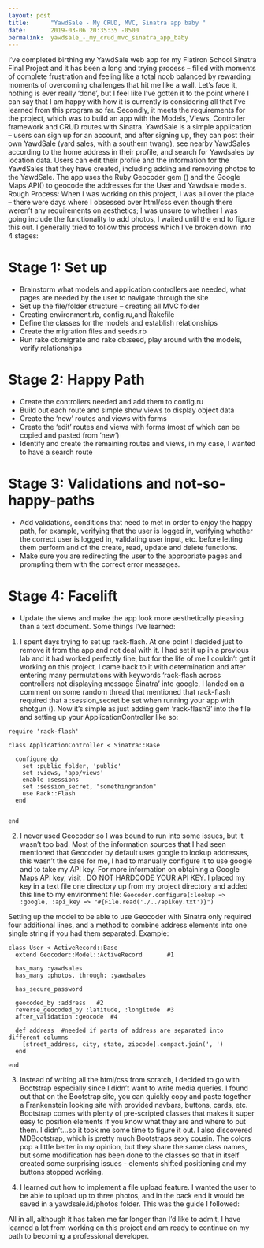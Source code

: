 ```yaml
---
layout: post
title:      "YawdSale - My CRUD, MVC, Sinatra app baby "
date:       2019-03-06 20:35:35 -0500
permalink:  yawdsale_-_my_crud_mvc_sinatra_app_baby
---
```


I’ve completed birthing my YawdSale web app for my Flatiron School Sinatra Final Project and it has been a long and trying process – filled with moments of complete frustration and feeling like a total noob balanced by rewarding moments of overcoming challenges that hit me like a wall. Let’s face it, nothing is ever really ‘done’, but I feel like I’ve gotten it to the point where I can say that I am happy with how it is currently is considering all that I’ve learned from this program so far. Secondly, it meets the requirements for the project, which was to build an app with the Models, Views, Controller framework and CRUD routes with Sinatra.
YawdSale is a simple application – users can sign up for an account, and after signing up, they can post their own YawdSale (yard sales, with a southern twang), see nearby YawdSales according to the home address in their profile, and search for Yawdsales by location data. Users can edit their profile and the information for the YawdSales that they have created, including adding and removing photos to the YawdSale. The app uses the Ruby Geocoder gem ([](http://www.rubygeocoder.com/)) and the Google Maps API([](https://cloud.google.com/maps-platform/maps/)) to geocode the addresses for the User and Yawdsale models.
Rough Process:
When I was working on this project, I was all over the place – there were days where I obsessed over html/css even though there weren’t any requirements on aesthetics; I was unsure to whether I was going include the functionality to add photos, I waited until the end to figure this out. I generally tried to follow this process which I’ve broken down into 4 stages:
# Stage 1: Set up
* Brainstorm what models and application controllers are needed, what pages are needed by the user to navigate through the site
* Set up the file/folder structure – creating all MVC folder
* Creating environment.rb, config.ru,and Rakefile
* Define the classes for the models and establish relationships
* Create the migration files and seeds.rb
* Run rake db:migrate and rake db:seed, play around with the models, verify relationships
# Stage 2: Happy Path
* Create the controllers needed and add them to config.ru
* Build out each route and simple show views to display object data
* Create the ‘new’ routes and views with forms
* Create the ‘edit’ routes and views with forms (most of which can be copied and pasted from ‘new’)
* Identify and create the remaining routes and views, in my case, I wanted to have a search route
# Stage 3: Validations and not-so-happy-paths
* Add validations, conditions that need to met in order to enjoy the happy path, for example, verifying that the user is logged in, verifying whether the correct user is logged in, validating user input, etc. before letting them perform and of the create, read, update and delete functions.
* Make sure you are redirecting the user to the appropriate pages and prompting them with the correct error messages.
# Stage 4: Facelift
* Update the views and make the app look more aesthetically pleasing than a text document.
Some things I’ve learned:
1)	I spent days trying to set up rack-flash. At one point I decided just to remove it from the app and not deal with it. I had set it up in a previous lab and it had worked perfectly fine, but for the life of me I couldn’t get it working on this project. I came back to it with determination and after entering many permutations with keywords ‘rack-flash across controllers not displaying message Sinatra’ into google, I landed on a comment on some random thread that mentioned that rack-flash required that a :session_secret be set when running your app with shotgun ([](https://groups.google.com/forum/#!topic/sinatrarb/pUFSoyQXyQs)).
Now it’s simple as just adding gem ‘rack-flash3’ into the file and setting up your ApplicationController like so:


```
require 'rack-flash'

class ApplicationController < Sinatra::Base

  configure do
    set :public_folder, 'public'
    set :views, 'app/views'
    enable :sessions
    set :session_secret, "somethingrandom"
    use Rack::Flash
  end


end
```


2)	 I never used Geocoder so I was bound to run into some issues, but it wasn’t too bad. Most of the information sources that I had seen mentioned that Geocoder by default uses google to lookup addresses, this wasn’t the case for me, I had to manually configure it to use google and to take my API key. For more information on obtaining a Google Maps API key, visit [](https://cloud.google.com/maps-platform/maps/). DO NOT HARDCODE YOUR API KEY. I placed my key in a text file one directory up from my project directory and added this line to my environment file:
`Geocoder.configure(:lookup => :google, :api_key => "#{File.read('./../apikey.txt')}")`

Setting up the model to be able to use Geocoder with Sinatra only required four additional lines, and a method to combine address elements into one single string if you had them separated. 
Example:
```
class User < ActiveRecord::Base
  extend Geocoder::Model::ActiveRecord       #1

  has_many :yawdsales
  has_many :photos, through: :yawdsales

  has_secure_password

  geocoded_by :address   #2
  reverse_geocoded_by :latitude, :longitude  #3
  after_validation :geocode  #4

  def address  #needed if parts of address are separated into different columns
    [street_address, city, state, zipcode].compact.join(', ')
  end

end
```

3)	Instead of writing all the html/css from scratch, I decided to go with Bootstrap especially since I didn’t want to write media queries. I found out that on the Bootstrap site, you can quickly copy and paste together a Frankenstein looking site with provided navbars, buttons, cards, etc. Bootstrap comes with plenty of pre-scripted classes that makes it super easy to position elements if you know what they are and where to put them. I didn’t…so it took me some time to figure it out. I also discovered MDBootstrap, which is pretty much Bootstraps sexy cousin. The colors pop a little better in my opinion, but they share the same class names, but some modification has been done to the classes so that in itself created some surprising issues - elements shifted positioning and my buttons stopped working.

4)	I learned out how to implement a file upload feature. I wanted the user to be able to upload up to three photos, and in the back end it would be saved in a yawdsale.id/photos folder. This was the guide I followed: [](https://gist.github.com/runemadsen/3905593)

All in all, although it has taken me far longer than I’d like to admit, I have learned a lot from working on this project and am ready to continue on my path to becoming a professional developer.

